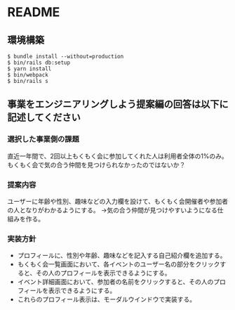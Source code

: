 # README

## 環境構築
```
$ bundle install --without=production
$ bin/rails db:setup
$ yarn install
$ bin/webpack
$ bin/rails s
```

## 事業をエンジニアリングしよう提案編の回答は以下に記述してください


### 選択した事業側の課題
直近一年間で、2回以上もくもく会に参加してくれた人は利用者全体の1%のみ。もくもく会で気の合う仲間を見つけられなかったのではないか？

### 提案内容
ユーザーに年齢や性別、趣味などの入力欄を設けて、もくもく会開催者や参加者の人となりがわかるようにする。
→気の合う仲間が見つけやすいようになる仕組みを作る。


### 実装方針
- プロフィールに、性別や年齢、趣味などを記入する自己紹介欄を追加する。
- もくもく会一覧画面において、各イベントのユーザー名の部分をクリックすると、その人のプロフィールを表示できるようにする。
- イベント詳細画面において、参加者の名前をクリックすると、その人のプロフィールを表示できるようにする。
- これらのプロフィール表示は、モーダルウインドウで実装する。
